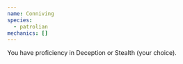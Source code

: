 ```yaml
---
name: Conniving
species:
  - patrolian
mechanics: []
---
```

You have proficiency in Deception or Stealth (your choice).
